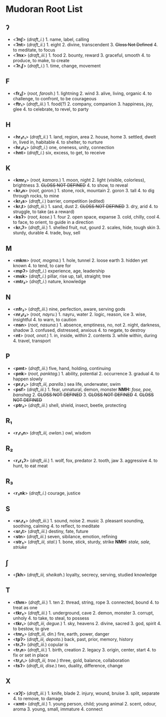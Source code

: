 # Mudoran Root List
## ʔ
+ \<**ʔnʃ**> (_draft\_i._) 1. name, label, calling
+ \<**ʔnt**> (_draft\_ii_.) 1. eight 2. divine, transcendent 3. ~~Gloss Not Defined~~ 4. to meditate, to focus
+ \<**ʔnx**> (_draft\_iii._) 1. food 2. bounty, reward 3. graceful, smooth 4. to produce, to make, to create
+ \<**ʔr₁ʃ**> (_draft\_i._) 1. time, change, movement

## F
+ \<**fr₂ʃ**> (_root, farosh._) 1. lightning 2. wind 3. alive, living, organic 4. to challenge, to confront, to be courageous
+ \<**ftr₁**> (_draft\_iii._) 1. food(?) 2. company, companion 3. happiness, joy, glee 4. to celebrate, to revel, to party

## H
+ \<**hr₃r₁**> (_draft\_ii._) 1. land, region, area 2. house, home 3. settled, dwelt in, lived in, habitable 4. to shelter, to nurture
+ \<**hr₃r₂**> (_draft\_i._) one, oneness, unity, connection
+ \<**hnt**> (_draft\_i._) six, excess, to get, to receive

## K
+ \<**kmr₂**> (_root, kamaro._) 1. moon, night 2. light (visible, colorless), brightness 3. ~~GLOSS NOT DEFINED~~ 4. to show, to reveal
+ \<**kr₂n**> (_root, goron._) 1. stone, rock, mountain 2. goron 3. tall 4. to dig through rocks, to mine
+ \<**kr₃s**> (_draft\_i._) barrier, competition (edited)
+ \<**kr₁t**> (_draft\_iii._) 1. sand, dust 2. ~~GLOSS NOT DEFINED~~ 3. dry, arid 4. to struggle, to take (as a reward)
+ \<**ksʔ**> (_root, kose._) 1. four 2. open space, expanse 3. cold, chilly, cool 4. to face, to orient, to guide in a direction
+ \<**kr₁ʔ**> (_draft\_iii._) 1. shelled fruit, nut, gourd 2. scales, hide, tough skin 3. sturdy, durable 4. trade, buy, sell

## M
+ \<**mkm**> (_root, mogma._) 1. hole, tunnel 2. loose earth 3. hidden yet known 4. to tend, to care for
+ \<**mpʔ**> (_draft\_i._) experience, age, leadership
+ \<**msk**> (_draft\_i._) pillar, rise up, tall, straight; tree
+ \<**mtr₂**> (_draft\_i._) nature, knowledge

## N
+ \<**nfr₃**> (_draft\_iii._) nine, perfection, aware, serving gods
+ \<**nr₃r₂**> (_root, nayru._) 1. nayru, water 2. logic, reason, ice 3. wise, insightful 4. to warn, to caution
+ \<**nsn**> (_root, nasuna._) 1. absence, emptiness, no, not 2. night, darkness, shadow 3. confused, distressed, anxious 4. to negate, to destroy
+ \<**nt**> (_root, onot._) 1. in, inside, within 2. contents 3. while within, during 4. travel, transport

## P
+ \<**pmt**> (_draft\_iii._) five, hand, holding, continuing
+ \<**pnk**> (_root, panktag._) 1. ability, potential 2. occurrence 3. gradual 4. to happen slowly
+ \<**pr₁r₃**> (_draft\_iii, parella._) sea life, underwater, swim
+ \<**psf**> (_draft\_iii._) 1. fear, unnatural, demon, monster **NMH:** _fose, poe, banshag_ 2. ~~GLOSS NOT DEFINED~~ 3. ~~GLOSS NOT DEFINED~~ 4. ~~GLOSS NOT DEFINED~~
+ \<**ptr₃**> (_draft\_iii._) shell, shield, insect, beetle, protecting

## R₁
+ \<**r₁r₃n**\> (_draft\_iii, owlan._) owl, wisdom

## R₂
+ \<**r₂r₃ʔ**\> (_draft\_iii._) 1. wolf, fox, predator 2. tooth, jaw 3. aggressive 4. to hunt, to eat meat

## R₃
+ \<**r₃nk**> (_draft\_i._) courage, justice

## S
+ <**sr₁r₂**> (_draft\_iii._) 1. sound, noise 2. music 3. pleasant sounding, soothing, calming 4. to reflect, to meditate
+ <**sr₃t**> (_draft\_iii._) destiny, fate, future
+ <**stn**> (_draft\_iii._) seven, sibilance, emotion, refining
+ <**str₃**> (_draft\_iii, stal._) 1. bone, stick, sturdy, strike **NMH:** _stale, sale, striuke_

## ʃ
+ \<**ʃkh**\> (_draft\_iii, sheikah._) loyalty, secrecy, serving, studied knowledge

## T
+ \<**thm**\> (_draft\_iii._) 1. ten 2. thread, string, rope 3. connected, bound 4. to treat as one
+ \<**tkr₂**\> (_draft\_iii._) 1. underground, cave 2. demon, monster 3. corrupt, unholy 4. to take, to steal, to possess
+ \<**tkr₁**\> (_draft\_iii, degue._) 1. sky, heavens 2. divine, sacred 3. god, spirit 4. to bestow, to give
+ \<**tnr₂**\> (_draft\_iii, din._) fire, earth, power, danger
+ \<**tpʔ**\> (_draft\_iii, depoto._) back, past, prior, memory, history
+ \<**tr₁ʔ**\> (_draft\_iii._) copular is
+ \<**tr₁n**\> (_draft\_iii._) 1. birth, creation 2. legacy 3. origin, center, start 4. to fix or set in place
+ \<**tr₂r₁**\> (_draft\_iii, troe._) three, gold, balance, collaboration
+ \<**tsʔ**\> (_draft\_iii, dise._) two, duality, difference, change

## X
+ <**xʔʃ**> (_draft\_iii._) 1. knife, blade 2. injury, wound, bruise 3. split, separate 4. to remove, to damage
+ \<**xmt**\> (_draft\_iii._) 1. young person, child; young animal 2. scent, odour, aroma 3. young, small, immature 4. connect
